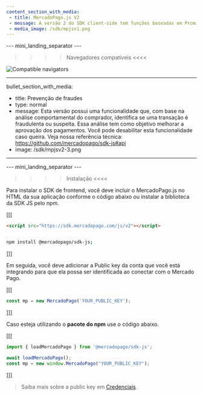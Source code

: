 ```yaml
---
content_section_with_media: 
 - title: MercadoPago.js V2
 - message: A versão 2 do SDK client-side tem funções baseadas em Promises e traz uma interface com o desenvolvedor renovada e apresenta melhor tratamento de erros.
 - media_image: /sdk/mpjsv1.png
---
```


--- mini_landing_separator ---

>>>> Navegadores compatíveis <<<<

![Compatible navigators](sdk/mp-jsv2.png)

---
bullet_section_with_media: 
 - title: Prevenção de fraudes
 - type: normal
 - message: Esta versão possui uma funcionalidade que, com base na análise comportamental do comprador, identifica se uma transação é fraudulenta ou suspeita. Essa análise tem como objetivo melhorar a aprovação dos pagamentos. Você pode desabilitar esta funcionalidade caso queira. Veja nossa referência técnica: https://github.com/mercadopago/sdk-js#api
 - image: /sdk/mpjsv2-3.png
---

--- mini_landing_separator ---

>>>> Instalação <<<<

Para instalar o SDK de frontend, você deve incluir o MercadoPago.js no HTML da sua aplicação conforme o código abaixo ou instalar a biblioteca da SDK JS pelo npm.

[[[
```html
<script src="https://sdk.mercadopago.com/js/v2"></script>

```
```bash

npm install @mercadopago/sdk-js;

```
]]]

Em seguida, você deve adicionar a Public key da conta que você está integrando para que ela possa ser identificada ao conectar com o Mercado Pago.

[[[
```javascript
const mp = new MercadoPago('YOUR_PUBLIC_KEY');
```
]]]

Caso esteja utilizando o **pacote do npm** use o código abaixo.

[[[
```javascript
import { loadMercadoPago } from '@mercadopago/sdk-js';

await loadMercadoPago();
const mp = new window.MercadoPago("YOUR_PUBLIC_KEY");

```
]]]


> Saiba mais sobre a public key em [Credenciais](/developers/pt/docs/credentials).
